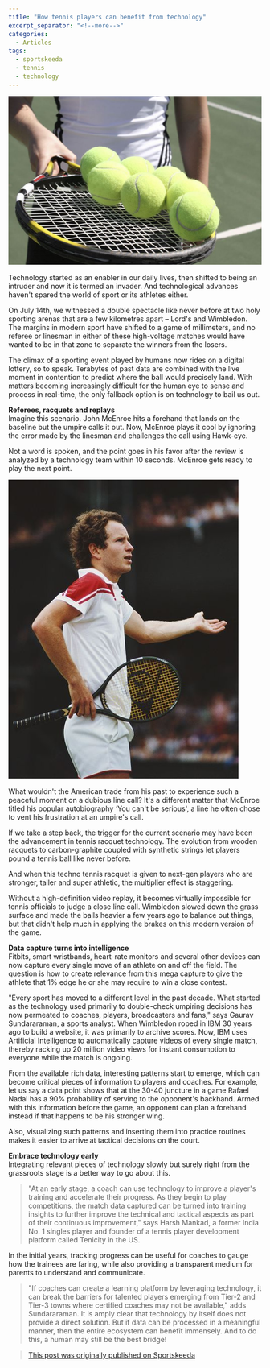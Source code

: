 ```yaml
---
title: "How tennis players can benefit from technology"
excerpt_separator: "<!--more-->"
categories:
  - Articles
tags:
  - sportskeeda
  - tennis
  - technology
---
```


![tennis](/assets/images/skstudent.jpg)

Technology started as an enabler in our daily lives, then shifted to being an intruder and now it is termed an invader. And technological advances haven't spared the world of sport or its athletes either.
<!--more-->
On July 14th, we witnessed a double spectacle like never before at two holy sporting arenas that are a few kilometres apart – Lord's and Wimbledon. The margins in modern sport have shifted to a game of millimeters, and no referee or linesman in either of these high-voltage matches would have wanted to be in that zone to separate the winners from the losers.

The climax of a sporting event played by humans now rides on a digital lottery, so to speak. Terabytes of past data are combined with the live moment in contention to predict where the ball would precisely land. With matters becoming increasingly difficult for the human eye to sense and process in real-time, the only fallback option is on technology to bail us out.

**Referees, racquets and replays**  
Imagine this scenario. John McEnroe hits a forehand that lands on the baseline but the umpire calls it out. Now, McEnroe plays it cool by ignoring the error made by the linesman and challenges the call using Hawk-eye.

Not a word is spoken, and the point goes in his favor after the review is analyzed by a technology team within 10 seconds. McEnroe gets ready to play the next point.

![tennis](/assets/images/skmcnroe.jpg)

What wouldn't the American trade from his past to experience such a peaceful moment on a dubious line call? It's a different matter that McEnroe titled his popular autobiography ‘You can't be serious', a line he often chose to vent his frustration at an umpire's call.

If we take a step back, the trigger for the current scenario may have been the advancement in tennis racquet technology. The evolution from wooden racquets to carbon-graphite coupled with synthetic strings let players pound a tennis ball like never before.

And when this techno tennis racquet is given to next-gen players who are stronger, taller and super athletic, the multiplier effect is staggering.

Without a high-definition video replay, it becomes virtually impossible for tennis officials to judge a close line call. Wimbledon slowed down the grass surface and made the balls heavier a few years ago to balance out things, but that didn't help much in applying the brakes on this modern version of the game.

**Data capture turns into intelligence**  
Fitbits, smart wristbands, heart-rate monitors and several other devices can now capture every single move of an athlete on and off the field. The question is how to create relevance from this mega capture to give the athlete that 1% edge he or she may require to win a close contest.

"Every sport has moved to a different level in the past decade. What started as the technology used primarily to double-check umpiring decisions has now permeated to coaches, players, broadcasters and fans," says Gaurav Sundararaman, a sports analyst.
When Wimbledon roped in IBM 30 years ago to build a website, it was primarily to archive scores. Now, IBM uses Artificial Intelligence to automatically capture videos of every single match, thereby racking up 20 million video views for instant consumption to everyone while the match is ongoing.

From the available rich data, interesting patterns start to emerge, which can become critical pieces of information to players and coaches. For example, let us say a data point shows that at the 30-40 juncture in a game Rafael Nadal has a 90% probability of serving to the opponent's backhand. Armed with this information before the game, an opponent can plan a forehand instead if that happens to be his stronger wing.

Also, visualizing such patterns and inserting them into practice routines makes it easier to arrive at tactical decisions on the court.

**Embrace technology early**  
Integrating relevant pieces of technology slowly but surely right from the grassroots stage is a better way to go about this.

> "At an early stage, a coach can use technology to improve a player's training and accelerate their progress. As they begin to play competitions, the match data captured can be turned into training insights to further improve the technical and tactical aspects as part of their continuous improvement," says Harsh Mankad, a former India No. 1 singles player and founder of a tennis player development platform called Tenicity in the US.

In the initial years, tracking progress can be useful for coaches to gauge how the trainees are faring, while also providing a transparent medium for parents to understand and communicate.

> "If coaches can create a learning platform by leveraging technology, it can break the barriers for talented players emerging from Tier-2 and Tier-3 towns where certified coaches may not be available," adds Sundararaman.
It is amply clear that technology by itself does not provide a direct solution. But if data can be processed in a meaningful manner, then the entire ecosystem can benefit immensely. And to do this, a human may still be the best bridge!

> [This post was originally published on Sportskeeda](https://www.sportskeeda.com/tennis/how-tennis-players-can-benefit-from-technology)